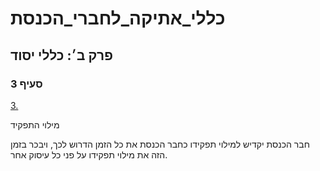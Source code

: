 # כללי_אתיקה_לחברי_הכנסת

## פרק ב׳: כללי יסוד

### סעיף 3

[3.](https://he.wikisource.org/wiki/כללי_אתיקה_לחברי_הכנסת#סעיף_3)

מילוי התפקיד

חבר הכנסת יקדיש למילוי תפקידו כחבר הכנסת את כל הזמן הדרוש לכך, ויבכר בזמן הזה את מילוי תפקידו על פני כל עיסוק אחר.